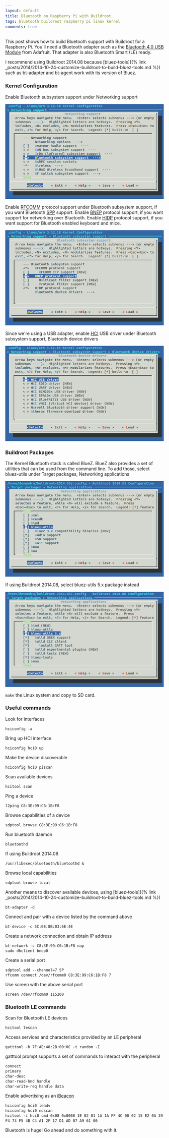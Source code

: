 ```yaml
---
layout: default
title: Bluetooth on Raspberry Pi with Buildroot
tags: bluetooth buildroot raspberry pi linux kernel
comments: true
---
```


This post shows how to build Bluetooth support with Buildroot for a Raspberry Pi. You'll need a Bluetooth adapter such as the [Bluetooth 4.0 USB Module](http://www.adafruit.com/products/1327) from Adafruit. That adapter is also Bluetooth Smart (LE) ready.

I recommend using Buildroot 2014.08 because [bluez-tools]({% link _posts/2014/2014-10-24-customize-buildroot-to-build-bluez-tools.md %}) such as bt-adapter and bt-agent work with its version of Bluez.

### Kernel Configuration

Enable Bluetooth subsystem support under Networking support

![Bluetooth subsystem support](/assets/img/buildroot-kernel-networking-bluetooth.png)

Enable [RFCOMM](https://developer.bluetooth.org/TechnologyOverview/Pages/RFCOMM.aspx) protocol support under Bluetooth subsystem support, if you want Bluetooth [SPP](https://developer.bluetooth.org/TechnologyOverview/Pages/SPP.aspx) support. Enable [BNEP](https://developer.bluetooth.org/TechnologyOverview/Pages/BNEP.aspx) protocol support, if you want support for networking over Bluetooth. Enable [HIDP](https://developer.bluetooth.org/TechnologyOverview/Pages/HID.aspx) protocol support, if you want support for Bluetooth enabled keyboard and mice.

![RFCOMM and BNEP support](/assets/img/buildroot-kernel-networking-bluetooth-rfcomm.png)

Since we're using a USB adapter, enable [HCI](https://developer.bluetooth.org/TechnologyOverview/Pages/HCI.aspx) USB driver under Bluetooth subsystem support, Bluetooth device drivers

![HCI USB driver](/assets/img/buildroot-kernel-networking-bluetooth-driver-hci.png)

### Buildroot Packages

The Kernel Bluetooth stack is called BlueZ. BlueZ also provides a set of utilities that can be used from the command line. To add those, select bluez-utils under Target packages, Networking applications

![bluez-utils](/assets/img/buildroot-packages-bluez-utils.png)

If using Buildroot 2014.08, select bluez-utils 5.x package instead

![bluez5_utils](/assets/img/buildroot-packages-bluez-utils-5.png)

`make` the Linux system and copy to SD card.

### Useful commands

Look for interfaces

```
hciconfig -a
```

Bring up HCI interface

```
hciconfig hci0 up
```

Make the device discoverable

```
hciconfig hci0 piscan
```

Scan available devices

```
hcitool scan
```

Ping a device

```
l2ping C8:3E:99:C6:1B:F8
```

Browse capabilities of a device

```
sdptool browse C8:3E:99:C6:1B:F8
```

Run bluetooth daemon

```
bluetoothd
```

If using Buildroot 2014.08

```
/usr/libexec/bluetooth/bluetoothd &
```

Browse local capabilities

```
sdptool browse local
```

Another means to discover available devices, using [bluez-tools]({% link _posts/2014/2014-10-24-customize-buildroot-to-build-bluez-tools.md %})

```
bt-adapter -d
```

Connect and pair with a device listed by the command above

```
bt-device -c 5C:0E:8B:03:6E:4E
```

Create a network connection and obtain IP address

```
bt-network -c C8:3E:99:C6:1B:F8 nap
sudo dhclient bnep0
```

Create a serial port

```
sdptool add --channel=7 SP
rfcomm connect /dev/rfcomm0 C8:3E:99:C6:1B:F8 7
```

Use screen with the above serial port

```
screen /dev/rfcomm0 115200
```

### Bluetooth LE commands

Scan for Bluetooth LE devices

```
hcitool lescan
```

Access services and characteristics provided by an LE peripheral

```
gatttool -b 7F:AE:48:2B:00:0C -t random -I
```

gatttool prompt supports a set of commands to interact with the peripheral

```
connect
primary
char-desc
char-read-hnd handle
char-write-req handle data
```

Enable advertising as an [iBeacon](https://learn.adafruit.com/pibeacon-ibeacon-with-a-raspberry-pi/overview)

```
hciconfig hci0 leadv
hciconfig hci0 noscan
hcitool -i hci0 cmd 0x08 0x0008 1E 02 01 1A 1A FF 4C 00 02 15 E2 0A 39 F4 73 F5 4B C4 A1 2F 17 D1 AD 07 A9 61 00
```

Bluetooth is huge! Go ahead and do something with it.
